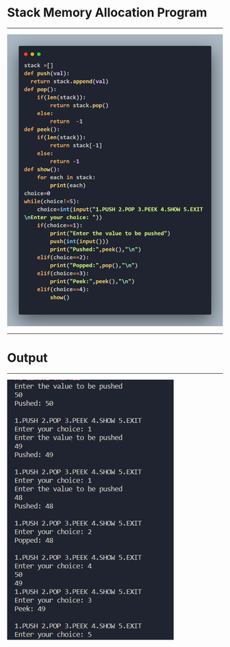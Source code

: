 <h1> Stack Memory Allocation Program </h1>
<hr>
<img src="stack.png">
<hr>
<h1> Output </h1>
<hr>
<img src="stack_output.png">
